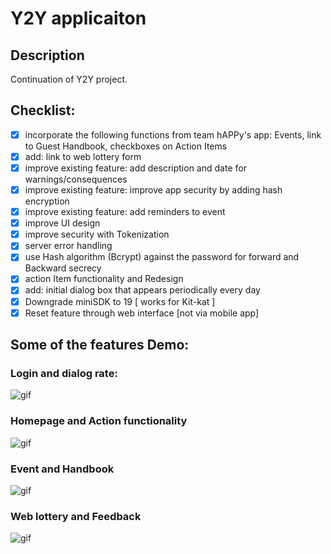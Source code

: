 # Y2Y applicaiton

## Description
Continuation of Y2Y project.


## Checklist:

- [X] incorporate the following functions from team hAPPy's app: Events, link to Guest Handbook, checkboxes on Action Items
- [X] add: link to web lottery form 
- [X] improve existing feature: add description and date for warnings/consequences
- [X] improve existing feature: improve app security by adding hash encryption 
- [X] improve existing feature: add reminders to event 
- [X] improve UI design
- [X] improve security with Tokenization
- [X] server error handling
- [X] use Hash algorithm (Bcrypt) against the password for forward and Backward secrecy  
- [X] action Item functionality and Redesign 
- [X] add: initial dialog box that appears periodically every day
- [X] Downgrade miniSDK to 19 [ works for Kit-kat ]
- [X] Reset feature through web interface [not via mobile app]

## Some of the features Demo:

### Login and dialog rate:

![gif](https://media.giphy.com/media/jyOkIrgZhvxR1YnGnS/giphy.gif)

### Homepage and Action functionality

![gif](https://media.giphy.com/media/46fTE9z2DYPjgh24Es/giphy.gif)

### Event and Handbook

![gif](https://media.giphy.com/media/t9aUPlicz7luzfHjVl/giphy.gif)

### Web lottery and Feedback

![gif](https://media.giphy.com/media/ycfyza6SSqApAz6bVU/giphy.gif)



